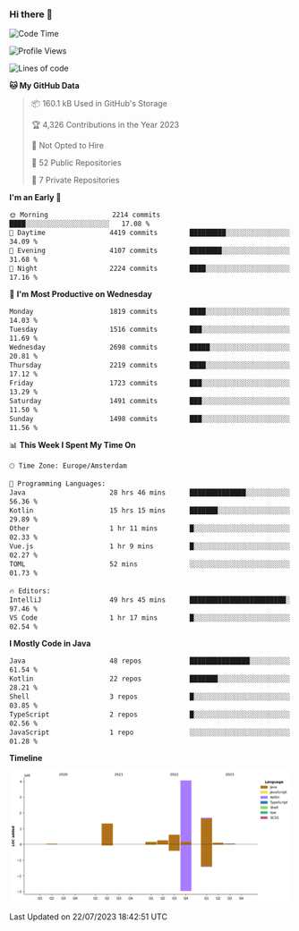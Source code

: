 ### Hi there 👋


<!--START_SECTION:waka-->
![Code Time](http://img.shields.io/badge/Code%20Time-3%2C404%20hrs%2040%20mins-blue)

![Profile Views](http://img.shields.io/badge/Profile%20Views-18-blue)

![Lines of code](https://img.shields.io/badge/From%20Hello%20World%20I%27ve%20Written-8.3%20million%20lines%20of%20code-blue)

**🐱 My GitHub Data** 

> 📦 160.1 kB Used in GitHub's Storage 
 > 
> 🏆 4,326 Contributions in the Year 2023
 > 
> 🚫 Not Opted to Hire
 > 
> 📜 52 Public Repositories 
 > 
> 🔑 7 Private Repositories 
 > 
**I'm an Early 🐤** 

```text
🌞 Morning                2214 commits        ████░░░░░░░░░░░░░░░░░░░░░   17.08 % 
🌆 Daytime                4419 commits        █████████░░░░░░░░░░░░░░░░   34.09 % 
🌃 Evening                4107 commits        ████████░░░░░░░░░░░░░░░░░   31.68 % 
🌙 Night                  2224 commits        ████░░░░░░░░░░░░░░░░░░░░░   17.16 % 
```
📅 **I'm Most Productive on Wednesday** 

```text
Monday                   1819 commits        ████░░░░░░░░░░░░░░░░░░░░░   14.03 % 
Tuesday                  1516 commits        ███░░░░░░░░░░░░░░░░░░░░░░   11.69 % 
Wednesday                2698 commits        █████░░░░░░░░░░░░░░░░░░░░   20.81 % 
Thursday                 2219 commits        ████░░░░░░░░░░░░░░░░░░░░░   17.12 % 
Friday                   1723 commits        ███░░░░░░░░░░░░░░░░░░░░░░   13.29 % 
Saturday                 1491 commits        ███░░░░░░░░░░░░░░░░░░░░░░   11.50 % 
Sunday                   1498 commits        ███░░░░░░░░░░░░░░░░░░░░░░   11.56 % 
```


📊 **This Week I Spent My Time On** 

```text
🕑︎ Time Zone: Europe/Amsterdam

💬 Programming Languages: 
Java                     28 hrs 46 mins      ██████████████░░░░░░░░░░░   56.36 % 
Kotlin                   15 hrs 15 mins      ███████░░░░░░░░░░░░░░░░░░   29.89 % 
Other                    1 hr 11 mins        █░░░░░░░░░░░░░░░░░░░░░░░░   02.33 % 
Vue.js                   1 hr 9 mins         █░░░░░░░░░░░░░░░░░░░░░░░░   02.27 % 
TOML                     52 mins             ░░░░░░░░░░░░░░░░░░░░░░░░░   01.73 % 

🔥 Editors: 
IntelliJ                 49 hrs 45 mins      ████████████████████████░   97.46 % 
VS Code                  1 hr 17 mins        █░░░░░░░░░░░░░░░░░░░░░░░░   02.54 % 
```

**I Mostly Code in Java** 

```text
Java                     48 repos            ███████████████░░░░░░░░░░   61.54 % 
Kotlin                   22 repos            ███████░░░░░░░░░░░░░░░░░░   28.21 % 
Shell                    3 repos             █░░░░░░░░░░░░░░░░░░░░░░░░   03.85 % 
TypeScript               2 repos             █░░░░░░░░░░░░░░░░░░░░░░░░   02.56 % 
JavaScript               1 repo              ░░░░░░░░░░░░░░░░░░░░░░░░░   01.28 % 
```



**Timeline**

![Lines of Code chart](https://raw.githubusercontent.com/powercasgamer/powercasgamer/master/assets/bar_graph.png)


 Last Updated on 22/07/2023 18:42:51 UTC
<!--END_SECTION:waka-->
